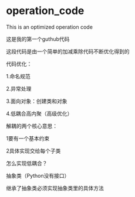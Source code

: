 # operation_code
This is an optimized operation code

这是我的第一个guthub代码

这段代码是由一个简单的加减乘除代码不断优化得到的


代码优化：

1.命名规范

2.异常处理

3.面向对象：创建类和对象

4.低耦合高内聚（高级优化）


解耦的两个核心意思：

1要有一个基本约束

2具体实现交给每个子类


怎么实现低耦合？

抽象类（Python没有接口）

继承了抽象类必须实现抽象类里的具体方法
